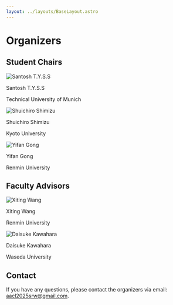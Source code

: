 ```yaml
---
layout: ../layouts/BaseLayout.astro
---
```


# Organizers

## Student Chairs
<div class="grid grid-cols-1 md:grid-cols-3 gap-4">
  <div class="text-center">
    <img src="/images/organizers/santosh.jpg" alt="Santosh T.Y.S.S" class="mx-auto rounded-full w-32 h-32 object-cover">
    <p class="mt-2 font-semibold">Santosh T.Y.S.S</p>
    <p class="text-sm text-gray-600">Technical University of Munich</p>
  </div>
  
  <div class="text-center">
    <img src="/images/organizers/shimizu.jpg" alt="Shuichiro Shimizu" class="mx-auto rounded-full w-32 h-32 object-cover">
    <p class="mt-2 font-semibold">Shuichiro Shimizu</p>
    <p class="text-sm text-gray-600">Kyoto University</p>
  </div>
  
  <div class="text-center">
    <img src="/images/organizers/gong.jpg" alt="Yifan Gong" class="mx-auto rounded-full w-32 h-32 object-cover">
    <p class="mt-2 font-semibold">Yifan Gong</p>
    <p class="text-sm text-gray-600">Renmin University</p>
  </div>
</div>


## Faculty Advisors

<div class="grid grid-cols-1 md:grid-cols-2 gap-4 mt-6">
  <div class="text-center">
    <img src="/images/organizers/wang.jpg" alt="Xiting Wang" class="mx-auto rounded-full w-32 h-32 object-cover">
    <p class="mt-2 font-semibold">Xiting Wang</p>
    <p class="text-sm text-gray-600">Renmin University</p>
  </div>
  
  <div class="text-center">
    <img src="/images/organizers/kawahara.jpeg" alt="Daisuke Kawahara" class="mx-auto rounded-full w-32 h-32 object-cover">
    <p class="mt-2 font-semibold">Daisuke Kawahara</p>
    <p class="text-sm text-gray-600">Waseda University</p>
  </div>
</div>

## Contact

If you have any questions, please contact the organizers via email: aacl2025srw@gmail.com.
